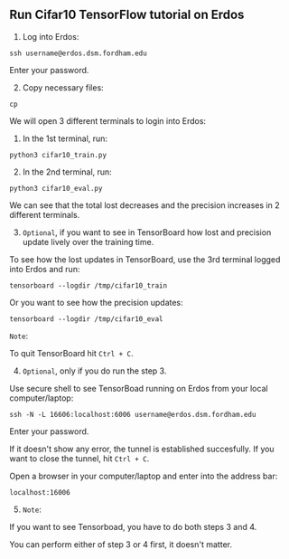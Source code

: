 
## Run Cifar10 TensorFlow tutorial on Erdos

1. Log into Erdos:

`ssh username@erdos.dsm.fordham.edu`

Enter your password.

2. Copy necessary files:

`cp `


We will open 3 different terminals to login into Erdos:

1. In the 1st terminal, run: 

`python3 cifar10_train.py`

2. In the 2nd terminal, run:

`python3 cifar10_eval.py`

We can see that the total lost decreases and the precision increases in 2 different terminals.

3. `Optional`, if you want to see in TensorBoard how lost and precision update lively over the training time.

To see how the lost updates in TensorBoard, use the 3rd terminal logged into Erdos and run:

`tensorboard --logdir /tmp/cifar10_train`

Or you want to see how the precision updates:

`tensorboard --logdir /tmp/cifar10_eval`

`Note`: 

To quit TensorBoard hit `Ctrl + C`.


4. `Optional`, only if you do run the step 3.

Use secure shell to see TensorBoad running on Erdos from your local computer/laptop:

`ssh -N -L 16606:localhost:6006 username@erdos.dsm.fordham.edu`

Enter your password. 

If it doesn't show any error, the tunnel is established succesfully. If you want to close the tunnel, hit `Ctrl + C`.

Open a browser in your computer/laptop and enter into the address bar:

`localhost:16006`

5. `Note`:

If you want to see Tensorboad, you have to do both steps 3 and 4. 

You can perform either of step 3 or 4 first, it doesn't matter.


